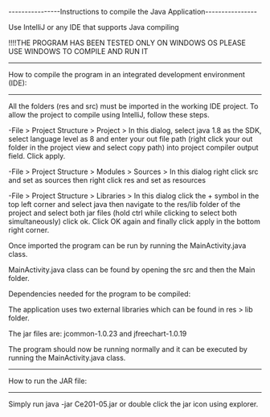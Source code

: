 ----------------Instructions to compile the Java Application----------------


Use IntelliJ or any IDE that supports Java compiling 

!!!!THE PROGRAM HAS BEEN TESTED ONLY ON WINDOWS OS
PLEASE USE WINDOWS TO COMPILE AND RUN IT


**************
How to compile the program in an integrated development environment (IDE):
**************

All the folders (res and src) must be imported in the working IDE project.
To allow the project to compile using IntelliJ, follow these steps.

-File > Project Structure > Project > In this dialog, select java 1.8 as the 
SDK, select language level as 8 and enter your out file path (right click your
out folder in the project view and select copy path) into project compiler output field.
Click apply.

-File > Project Structure > Modules > Sources > In this dialog right click src 
and set as sources then right click res and set as resources

-File > Project Structure > Libraries > In this dialog click the + symbol in the 
top left corner and select java then navigate to the res/lib folder of the project
and select both jar files (hold ctrl while clicking to select both simultaneously) click ok.
Click OK again and finally click apply in the bottom right corner.


Once imported the program can be run by running the MainActivity.java class.


MainActivity.java class can be found by opening the src and then the Main folder.


Dependencies needed for the program to be compiled:

The application uses two external libraries which can be found in  res > lib folder.

The jar files are: jcommon-1.0.23 and jfreechart-1.0.19


The program should now be running normally and it can be executed by running the MainActivity.java class.

**************
How to run the JAR file:
**************

Simply run java -jar Ce201-05.jar or double click the jar icon using explorer.

